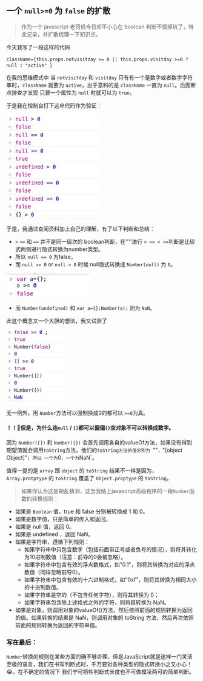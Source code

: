 ## 一个 `null>=0` 为 `false` 的扩散

> 作为一个 javascript 老司机今日却不小心在 boolean 判断不慎掉坑了，特此记录，并扩散梳理一下知识点。

今天我写了一段这样的代码

```
className={this.props.notvisitday >= 0 || this.props.visitday >=0 ? null : "active" }
```

在我的思维模式中 当 `notvisitday` 和 `visitday` 只有有一个是数字或者数字字符串时，`className` 就要为 `active`，出乎意料的是 `className` 一直为 `null`。后面断点排查才发现 只要一个属性为 `null` 时就可以为 `true`。

于是我在控制台打下这串代码作为验证：

<img src="./img/1.png" width="250" />

于是，我通过查阅资料加上自己的理解，有了以下判断和总结：

- `>` `>=` 和 `==` 并不是同一层次的 boolean判断，在''''进行 `> >= < <=`判断是比较式两侧进行隐式转换为number类型。
- 所以 `null == 0` 为false。
- 而 `null >= 0` or `null > 0` 时候 null隐式转换成 `Number(null)` 为 `0`。

<img src="./img/2.png" width="220" />

- 而 `Number(undefined)` 和 `var a={};Number(a);` 则为 `NaN`。

此这个概念又一个大胆的想法，我又试验了

<img src="./img/3.png" width="150" />

无一例外，用 `Number`方法可以强制换成0的都可以 `>=0`为真。

#### ！！👀但是，为什么连`null` / `[]`都可以偏偏`{}`空对象不可以转换成数字。


因为 `Number([])` 和 `Number({})` 会首先调用各自的valueOf方法，如果没有得到期望值就会调用`toString`方法，他们的`toString方法的值分别为 `""` ， `"[object Object]"`;
所以 一个为`0`，一个为`NaN`。

值得一提的是 `array` 跟 `object` 的 `toString` 结果不一样是因为，`Array.protptype` 的 `toString` 覆盖了 `Object.proptype` 的 `toString`。


> 如果你认为这是胡乱猜测，这里我贴上javascript高级程序的一段`Number`函数的转换规则：

- 如果是 `Boolean` 值，true 和 false 分别被转换成 1 和 0。
- 如果是数字值，只是简单的传入和返回。
- 如果是 null 值，返回 0。
- 如果是 undefined ，返回 NaN。
- 如果是字符串，遵循下列规则：
	- 如果字符串中只包含数字（包括前面带正号或者负号的情况），则将其转化为10进制数值（注意：前导的0会被忽略）。
	- 如果字符串中包含有效的浮点数格式，如"0.1"，则将其转换为对应的浮点数值（同样忽略前导0）。
	- 如果字符串中包含有效的十六进制格式，如"0xf"，则将其转换为相同大小的十进制数值。
	- 如果字符串是空的（不包含任何字符），则将其转换为 0；
	- 如果字符串包含除上述格式之外的字符，则将其转换为 NaN。
- 如果是对象，则调用对象的valueOf()方法，然后依照前面的规则转换为返回的值。如果转换的结果是 NaN，则调用对象的 toString 方法，然后再次依照前面的规则转换为返回的字符串值。


### 写在最后：
`Number`转换的规则在某些方面的确不够合理，但是JavaScript就是这样一门灵活至极的语言，我们在书写判断式时，千万要对各种类型的隐式转换小之又小心！😂，在不确定的情况下 我们宁可牺牲判断式长度也不可做模凌两可的简单判断。